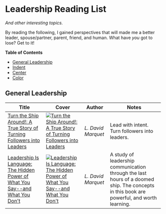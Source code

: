 # Leadership Reading List

_And other interesting topics._

By reading the following, I gained perspectives that will made me a better leader, spouse/partner, parent, friend, and human. What have _you_ got to lose? Get to it!

**Table of Contents**
- [General Leadership](#general-Leadership)
- [Indent](#indent)
- [Center](#center)
- [Color](#color)

## General Leadership

| Title | Cover | Author | Notes |
| ----- | ----- | ------ | ----- |
| [Turn the Ship Around!: A True Story of Turning Followers into Leaders](https://a.co/d/hLgfuUh) | [![Turn the Ship Around!: A True Story of Turning Followers into Leaders](https://m.media-amazon.com/images/I/81EkILn8UfL._SY522_.jpg)](https://a.co/d/hLgfuUh) | _L. David Marquet_ | Lead with intent. Turn followers into leaders. |
| [Leadership Is Language: The Hidden Power of What You Say--and What You Don't](https://a.co/d/0Tk2e38) | [![Leadership Is Language: The Hidden Power of What You Say--and What You Don't](https://m.media-amazon.com/images/I/71BGYsSVu2L._SY522_.jpg)](https://a.co/d/0Tk2e38) | _L. David Marquet_ | A study of leadership communication through the last hours of a doomed ship. The concepts in this book are powerful, and worth learning.  |

 